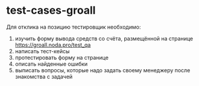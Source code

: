 # test-cases-groall
Для отклика на позицию тестировщик необходимо:
1. изучить форму вывода средств со счёта, размещённой на странице https://groall.noda.pro/test_qa
2. написать тест-кейсы
3. протестировать форму на странице
4. описать найденные ошибки
5. выписать вопросы, которые надо задать своему менеджеру после знакомства с задачей
